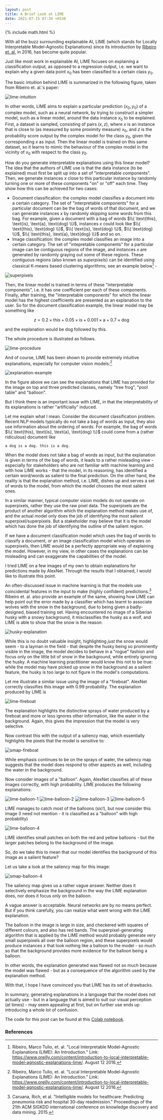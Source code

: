```yaml
---
layout: post
title: A Brief Look at LIME
date: 2021-07-15 07:34 +0530
---
```


{% include math.html %}

With all the buzz surrounding explainable AI, LIME (which stands for Locally Interpretable Model-Agnostic Explanations) since its introduction by [Ribeiro et. al.](https://arxiv.org/abs/1602.04938v3) in 2016, has become quite popular.

Just like most work in explainable AI, LIME focuses on explaining a classification output, as opposed to a regression output, i.e. we want to explain why a given data point $x_0$ has been classified to a certain class $y_0$.

The basic intuition behind LIME is summarized in the following figure, taken from Ribeiro et. al.'s paper:

![lime-intuition](/assets/lime/lime-intuition.png)

In other words, LIME aims to explain a particular prediction $(x_0, y_0)$ of a complex model, such as a neural network, by trying to construct a simpler model, such as a linear model, around the data instance $x_0$ to be explained. First, a dataset is sampled, consisting of pairs $(x, z)$, where $x$ is an instance that is close to (as measured by some proximity measure) $x_0$, and $z$ is the probability score output by the complex model for the class $y_0$, given the corresponding $x$ as input. Then the linear model is trained on this same dataset, so it learns to mimic the behaviour of the complex model in the vicinity of $x_0$ with respect to the class $y_0$.

How do you generate interpretable explanations using this linear model? The idea that the authors of LIME use is that the data instance (to be explained) must first be split up into a set of "interpretable components". Then, we generate instances $x$ close to this particular instance by randomly turning one or more of these components "on" or "off" each time. They show how this can be achieved for two cases:
  - Document classification: the complex model classifies a document into a certain category. The set of "interpretable components" for a particular document can be the bag of words of that document, and we can generate instances $x$ by randomly skipping some words from this bag. For example, given a document with a bag of words $\\{ \text{this}, \text{is}, \text{a}, \text{dog} \\}$, instances $x$ could look like $\\{ \text{this}, \text{dog} \\}$, $\\{ \text{is}, \text{dog} \\}$, $\\{ \text{dog} \\}$, $\\{ \text{this}, \text{a}, \text{dog} \\}$ and so on.
  - Image classification: the complex model classifies an image into a certain category. The set of "intepretable components" for a particular image can be contiguous regions of the image, and instances $x$ are generated by randomly graying out some of these regions. These contiguous regions (also known as _superpixels_) can be identified using classical K-means based clustering algorithms; see an example below[^1] -

![superpixels](/assets/lime/superpixels.png)

Then, the linear model is trained in terms of these "interpretable components", i.e. it has one coefficient per each of these components. Finally, after training, the "interpretable components" for which the linear model has the highest coefficients are presented as an explanation to the user. So for the document classification example, the linear model may be something like

$$ z = 0.2 \times \text{this} + 0.05 \times \text{is} + 0.001 \times \text{a} + 0.7 \times \text{dog} $$

and the explanation would be $\text{dog}$ followed by $\text{this}$.

The whole procedure is illustrated as follows.

![lime-procedure](/assets/lime/lime-procedure.png)

And of course, LIME has been shown to provide extremely intuitive explanations, especially for computer vision models:[^1]

![explanation-example](/assets/lime/explanation-example.png)

In the figure above we can see the explanations that LIME has provided for the image on top and three predicted classes, namely "tree frog", "pool table" and "balloon".

But I think there is an important issue with LIME, in that the interpretability of its explanations is rather "artificially" induced.

Let me explain what I mean. Consider the document classification problem. Recent NLP models typically do not take a bag of words as input, they also use information about the ordering of words. For example, the bag of words $\\{ \text{this}, \text{is}, \text{a}, \text{dog} \\}$ could come from a (rather ridiculous) document like
````
a dog is a dog. this is a dog.
````
When the model does not take a bag of words as input, but the explanation is given in terms of the bag of words, it leads to a rather misleading view - especially for stakeholders who are not familiar with machine learning and with how LIME works - that the model, in its reasoning, has identified a certain word/words as salient to the final prediction. On the other hand, the reality is that the explanation method, i.e. LIME, dishes up and serves a set of words to the model, from which the model chooses the most salient ones.

In a similar manner, typical computer vision models do not operate on superpixels, rather they use the raw pixel data. The superpixels are the product of another algorithm which the explanation method makes use of, and the actual model only does the job of identifying the most salient superpixel/superpixels. But a stakeholder may believe that it is the model which has done the job of identifying the outline of the salient region.

If we have a document classification model which uses the bag of words to classify a document, or an image classification model which operates on superpixels, then LIME would be a perfectly appropriate way of explaining the model. However, in my view, in other cases the explanations can be misleading and can exaggerate the capabilities of the model.

I tried LIME on a few images of my own to obtain explanations for predictions made by AlexNet. Through the results that I obtained, I would like to illustrate this point.

An often-discussed issue in machine learning is that the models use coincidental features in the input to make (highly confident) predictions.[^2] Ribeiro et. al. also provide an example of the same, showing how LIME can help point out the error made by a classifier which has learnt to associate wolves with the snow in the background, due to being given a badly-designed, biased training set. Having encountered no image of a Siberian husky with a snowy background, it misclassifies the husky as a wolf, and LIME is able to show that the snow is the reason:

![husky-explanation](/assets/lime/husky-explanation.png)

While this is no doubt valuable insight, highlighting _just_ the snow would seem - to a layman in the field - that despite the husky being so prominently visible in the image, the model decides to behave in a "rogue" fashion and focus only on the little bit of snow in the background, while entirely ignoring the husky. A machine learning practitioner would know this not to be true: while the model may have picked up snow in the background as a salient feature, the husky is too large to not figure in the model's computations.

Let me illustrate a similar issue using the image of a "fireboat". AlexNet correctly classifies this image with 0.99 probability. The explanation produced by LIME is

![lime-fireboat](/assets/lime/lime-fireboat.png)

The explanation highlights the distinctive sprays of water produced by a fireboat and more or less ignores other information, like the water in the background. Again, this gives the impression that the model is very selective.

Now contrast this with the output of a saliency map, which essentially highlights the pixels that the model is sensitive to:

![smap-fireboat](/assets/lime/smap-fireboat.png)

While emphasis continues to be on the sprays of water, the saliency map suggests that the model does respond to other aspects as well, including the water in the background.

Now consider images of a "balloon". Again, AlexNet classifies all of these images correctly, with high probability. LIME produces the following explanations:

![lime-balloon-1](/assets/lime/lime-balloon-1.png) ![lime-balloon-2](/assets/lime/lime-balloon-2.png) ![lime-balloon-3](/assets/lime/lime-balloon-3.png) ![lime-balloon-5](/assets/lime/lime-balloon-5.png)

LIME manages to catch most of the balloons (sic!), but now consider this image (I need not mention - it is classified as a "balloon" with high probability)

![lime-balloon-4](/assets/lime/lime-balloon-4.png)

LIME identifies small patches on both the red and yellow balloons - but the larger patches belong to the background of the image.

So, do we take this to mean that our model identifies the background of this image as a salient feature?

Let us take a look at the saliency map for this image:

![smap-balloon-4](/assets/lime/smap-balloon-4.png)

The saliency map gives us a rather vague answer. Neither does it selectively emphasize the background in the way the LIME explanation does, nor does it focus only on the balloon.

A vague answer is acceptable. Neural networks are by no means perfect. But if you think carefully, you can realize what went wrong with the LIME explanation.

The balloon in the image is large in size, and checkered with squares of different colours, and also has red bands. The superpixel-generating algorithm that is applied by the LIME method would probably generate very small superpixels all over the balloon region, and these superpixels would produce instances $x$ that look nothing like a balloon to the model - so much so that the background provides more evidence for the balloon being a balloon.

In other words, the explanation generated was flawed not so much because the model was flawed - but as a consequence of the algorithm used by the explanation method.

With that, I hope I have convinced you that LIME has its set of drawbacks.

In summary, generating explanations in a language that the model does not actually use - but in a language that is aimed to suit our visual perception (at times) - may seem appealing at first, but on further use ends up introducing a whole lot of confusion.

The code for this post can be found at this [Colab notebook](https://colab.research.google.com/drive/1k-8F5ebQYI4p-8kA3P0eZdXte_zWI-aB?usp=sharing).

### References

[^1]: Ribeiro, Marco Tulio, et. al. "Local Interpretable Model-Agnostic Explanations (LIME): An Introduction." Link: <https://www.oreilly.com/content/introduction-to-local-interpretable-model-agnostic-explanations-lime/>. August 12 2016.
[^2]: Caruana, Rich, et al. "Intelligible models for healthcare: Predicting pneumonia risk and hospital 30-day readmission." Proceedings of the 21th ACM SIGKDD international conference on knowledge discovery and data mining. 2015. 


